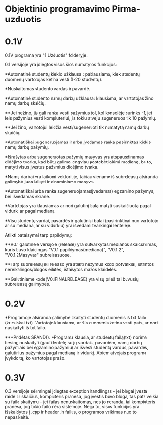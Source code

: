 # Objektinio programavimo Pirma-uzduotis

# 0.1V

0.1V programa yra "1 Uzduotis" folderyje.

0.1 versijoje yra įdiegtos visos šios numatytos funkcijos:

*Automatinė studentų kiekio užklausa : paklausiama, kiek studentų duomenų vartotojas ketina vesti (1-20 studentų).

*Nuskaitomas studento vardas ir pavardė.

*Automatinė studento namų darbų užklausa: klausiama, ar vartotojas žino namų darbų skaičių.

**Jei nežino, jis gali ranka vesti pažymius tol, kol konsolėje surinks -1, jei leis pažymius vesti kompiuteriui, jis tokiu atveju sugeneruos tik 10 pažymių.

**Jei žino, vartotojui leidžia vesti/sugeneruoti tik numatytą namų darbų skaičių.

*Automatiškai sugeneruojamas ir arba įvedamas ranka pasirinktas kiekis namų darbų pažymių.

*Išrašytas arba sugeneruotas pažymių masyvas yra atspausdinamas didėjimo tvarka, kad būtų galima lengviau pastebėti akimi medianą, be to, matyti visus įvestus pažymius didėjimo tvarka.

*Namų darbai yra laikomi vektoriuje, tačiau viename iš subreleasų atsiranda galimybė juos laikyti ir dinaminiame masyve.

*Automatiškai  arba ranka sugeneruojamas(įvedamas) egzamino pažymys, bei išvedamas ekrane.

*Vartotojas yra klausiamas ar nori galutinį balą matyti suskaičiuotą pagal vidurkį ar pagal medianą.

*Visų studentų vardai, pavardės ir galutiniai balai (pasirinktinai nuo vartotojo ar su mediana, ar su vidurkiu) yra išvedami tvarkingai lentelėje.

Atlikti pataisymai tarp papildymų:

**V0.1 galutinėje versijoje (release) yra sutvarkytas medianos skaičiavimas, kuris buvo klaidingas "V0.1 papildymas(mediana)", "V0.1.2", "V0.1.2Masyvas" subreleasuose.

**Tarp subreleasų iki releaso yra atlikti nežymūs kodo potvarkiai, ištrintos nereikalingos/blogos eilutės, ištaisytos mažos klaidelės.

**Galutiniame kode(V0.1FINALRELEASE) yra visų prieš tai buvusių subreleasų galimybės.

# 0.2V

*Programoje atsiranda galimybė skaityti studentų duomenis iš txt failo (kursiokai.txt). Vartotojo klausiama, ar šis duomenis ketina vesti pats, ar nori nuskaityti iš txt failo.

***Pridėtas SRAND().
*Programa klausia, ar studentų failą(txt) norima tiesiog nuskaityti (gauti lentelę su jų vardais, pavardėm, namų darbų pažymiais bei egzamino pažymiu) ar išvesti studentų vardus, pavardes, galutinius pažymius pagal medianą ir vidurkį. Abiem atvejais programa įvykdo tą, ko vartotojas prašo.

# 0.3V

0.3 versijoje sėkmingai įdiegtas exception handlingas - jei blogai įvesta raidė ar skaičius, kompiuteris praneša, jog įvestis buvo bloga, tas pats veikia su failo skaitymu - jei failas nenuskaitomas, nes jo neranda, tai kompiuteris praneša, jog tokio failo nėra sistemoje. Nega to, visos funkcijos yra išskaidytos į .cpp ir header .h failus, o programos veikimas nuo to nepasikeitė.
